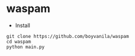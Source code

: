 # waspam

* Install

```
git clone https://github.com/boyvanila/waspam
cd waspam
python main.py
```
